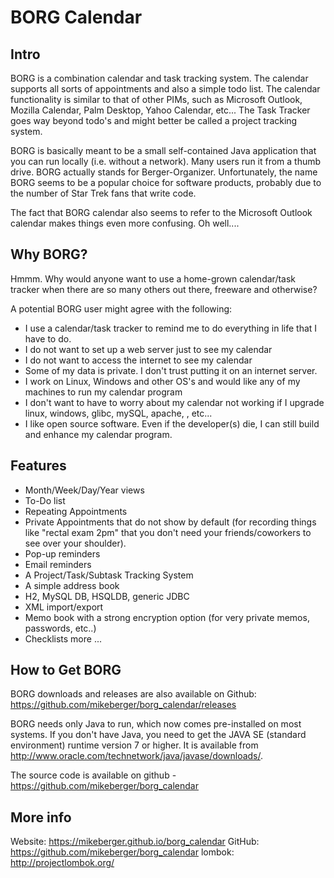 # BORG Calendar

## Intro

BORG is a combination calendar and task tracking system. The calendar supports all sorts of appointments and also a simple todo list. The calendar functionality is similar to that of other PIMs, such as Microsoft Outlook, Mozilla Calendar, Palm Desktop, Yahoo Calendar, etc... The Task Tracker goes way beyond todo's and might better be called a project tracking system.

BORG is basically meant to be a small self-contained Java application that you can run locally (i.e. without a network). Many users run it from a thumb drive. BORG actually stands for Berger-Organizer. Unfortunately, the name BORG seems to be a popular choice for software products, probably due to the number of Star Trek fans that write code.

The fact that BORG calendar also seems to refer to the Microsoft Outlook calendar makes things even more confusing. Oh well....

## Why BORG?
 
Hmmm. Why would anyone want to use a home-grown calendar/task tracker when there are so many others out there, freeware and otherwise?

A potential BORG user might agree with the following: 

* I use a calendar/task tracker to remind me to do everything in life that I have to do.
* I do not want to set up a web server just to see my calendar
* I do not want to access the internet to see my calendar
* Some of my data is private. I don't trust putting it on an internet server.
* I work on Linux, Windows and other OS's and would like any of my machines to run my calendar program
* I don't want to have to worry about my calendar not working if I upgrade linux, windows, glibc, mySQL, apache, <fill in any third-party software that causes things to stop working>, etc...
* I like open source software. Even if the developer(s) die, I can still build and enhance my calendar program.

## Features
 
* Month/Week/Day/Year views
* To-Do list
* Repeating Appointments
* Private Appointments that do not show by default (for recording things like "rectal exam 2pm" that you don't need your friends/coworkers to see over your shoulder).
* Pop-up reminders
* Email reminders
* A Project/Task/Subtask Tracking System
* A simple address book
* H2, MySQL DB, HSQLDB, generic JDBC
* XML import/export
* Memo book with a strong encryption option (for very private memos, passwords, etc..)
* Checklists
more ...

## How to Get BORG
 
BORG downloads and releases are also available on Github: https://github.com/mikeberger/borg_calendar/releases

BORG needs only Java to run, which now comes pre-installed on most systems. If you don't have Java, you need to get the JAVA SE (standard environment) runtime version 7 or higher. It is available from http://www.oracle.com/technetwork/java/javase/downloads/.  

The source code is available on github - https://github.com/mikeberger/borg_calendar


## More info
 
Website: https://mikeberger.github.io/borg_calendar
GitHub: https://github.com/mikeberger/borg_calendar
lombok: http://projectlombok.org/
